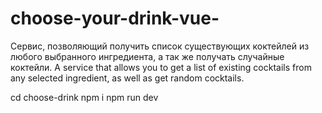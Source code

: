 # choose-your-drink-vue-
Сервис, позволяющий получить список существующих коктейлей из любого выбранного ингредиента, а так же получать случайные коктейли. A service that allows you to get a list of existing cocktails from any selected ingredient, as well as get random cocktails.

cd choose-drink
npm i
npm run dev
